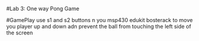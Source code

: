 #Lab 3:
One way Pong Game

#GamePlay
use s1 and s2 buttons n you msp430 edukit bosterack to move you player up and down adn prevent the ball from touching the left side of the screen
